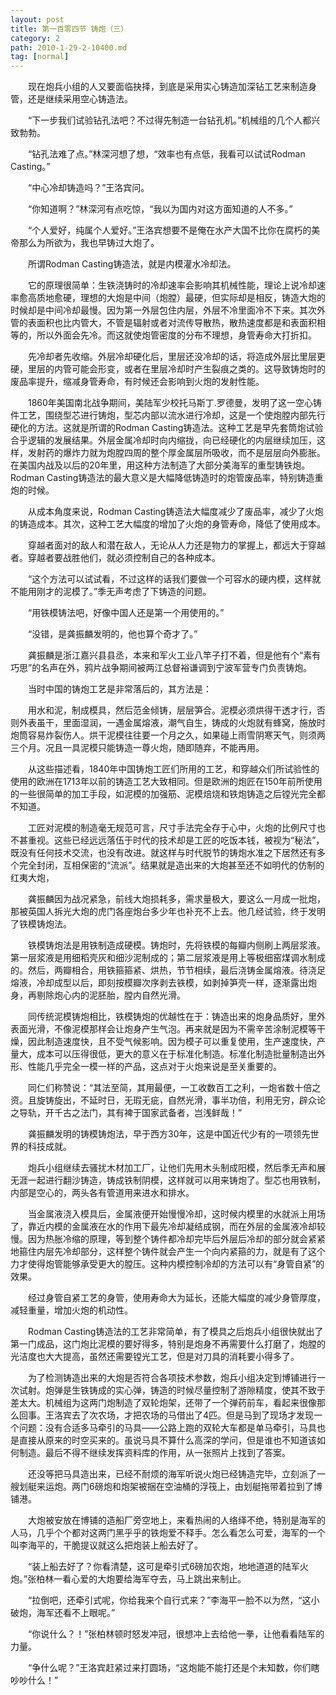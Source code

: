 ```yaml
---
layout: post
title: 第一百零四节 铸炮（三）
category: 2
path: 2010-1-29-2-10400.md
tag: [normal]
---
```


　　现在炮兵小组的人又要面临抉择，到底是采用实心铸造加深钻工艺来制造身管，还是继续采用空心铸造法。

　　“下一步我们试验钻孔法吧？不过得先制造一台钻孔机。”机械组的几个人都兴致勃勃。

　　“钻孔法难了点。”林深河想了想，“效率也有点低，我看可以试试Rodman Casting。”

　　“中心冷却铸造吗？”王洛宾问。

　　“你知道啊？”林深河有点吃惊，“我以为国内对这方面知道的人不多。”

　　“个人爱好，纯属个人爱好。”王洛宾想要不是俺在水产大国不比你在腐朽的美帝那么为所欲为，我也早铸过大炮了。

　　所谓Rodman Casting铸造法，就是内模灌水冷却法。

　　它的原理很简单：生铁浇铸时的冷却速率会影响其机械性能，理论上说冷却速率愈高质地愈硬，理想的大炮是中间（炮膛）最硬，但实际却是相反，铸造大炮的时候却是中间冷却最慢。因为第一外层包住内层，外层不冷里面冷不下来。其次外管的表面积也比内管大，不管是辐射或者对流传导散热，散热速度都是和表面积相等的，所以外面会先冷。而这就使炮管密度的分布不理想，身管寿命大打折扣。

　　先冷却者先收缩。外层冷却硬化后，里层还没冷却的话，将造成外层比里层更硬，里层的内管可能会形变，或者在里层冷却时产生裂痕之类的。这导致铸炮时的废品率提升，缩减身管寿命，有时候还会影响到火炮的发射性能。

　　1860年美国南北战争期间，美陆军少校托马斯丁.罗德曼，发明了这一空心铸件工艺，围绕型芯进行铸炮，型芯内部以流水进行冷却，这是一个使炮膛内部先行硬化的方法。这就是所谓的Rodman Casting铸造法。这种工艺是早先套筒炮试验合乎逻辑的发展结果。外层金属冷却时向内缩拢，向已经硬化的内层继续加压，这样，发射药的爆炸力就为炮膛四周的整个厚金属层所吸收，而不是层层向外膨胀。在美国内战及以后的20年里，用这种方法制造了大部分美海军的重型铸铁炮。Rodman Casting铸造法的最大意义是大幅降低铸造时的炮管废品率，特别铸造重炮的时候。

　　从成本角度来说，Rodman Casting铸造法大幅度减少了废品率，减少了火炮的铸造成本。其次，这种工艺大幅度的增加了火炮的身管寿命，降低了使用成本。

　　穿越者面对的敌人和潜在敌人，无论从人力还是物力的掌握上，都远大于穿越者。穿越者要战胜他们，就必须控制自己的各种成本。

　　“这个方法可以试试看，不过这样的话我们要做一个可容水的硬内模，这样就不能用刚才的泥模了。”季无声考虑了下铸造的问题。

　　“用铁模铸法吧，好像中国人还是第一个用使用的。”

　　“没错，是龚振麟发明的，他也算个奇才了。”

　　龚振麟是浙江嘉兴县县丞，本来和军火工业八竿子打不着，但是他有个“素有巧思”的名声在外，鸦片战争期间被两江总督裕谦调到宁波军营专门负责铸炮。

　　当时中国的铸炮工艺是非常落后的，其方法是：

　　用水和泥，制成模具，然后范金倾铸，层层笋合。泥模必须烘得干透才行，否则外表虽干，里面湿润，一遇金属熔液，潮气自生，铸成的火炮就有蜂窝，施放时炮筒容易炸裂伤人。烘干泥模往往要一个月之久，如果碰上雨雪阴寒天气，则须两三个月。况且一具泥模只能铸造一尊火炮，随即随弃，不能再用。

　　从这些描述看，1840年中国铸炮工匠们所用的工艺，和穿越众们所试验性的使用的欧洲在1713年以前的铸造工艺大致相同。但是欧洲的炮匠在150年前所使用的一些很简单的加工手段，如泥模的加强筋、泥模焙烧和铁炮铸造之后镗光完全都不知道。

　　工匠对泥模的制造毫无规范可言，尺寸手法完全存于心中，火炮的比例尺寸也不甚重视。这些已经远远落伍于时代的技术却是工匠的吃饭本钱，被视为“秘法”，既没有任何技术交流，也没有改进。就这样与时代脱节的铸炮水准之下居然还有多个完全封闭，互相保密的“流派”。结果就是造出来的大炮甚至还不如明代的仿制的红夷大炮，

　　龚振麟因为战况紧急，前线大炮损耗多，需求量极大，要这么一月成一批炮，那被英国人拆光大炮的虎门各座炮台多少年也补充不上去。他几经试验，终于发明了铁模铸炮法。

　　铁模铸炮法是用铁制造成硬模。铸炮时，先将铁模的每瓣内侧刷上两层浆液。第一层浆液是用细稻壳灰和细沙泥制成的；第二层浆液是用上等极细窑煤调水制成的。然后，两瓣相合，用铁箍箍紧、烘热，节节相续，最后浇铸金属熔液。待浇足熔液，冷却成型以后，即刻按模瓣次序剥去铁模，如剥掉笋壳一样，逐渐露出炮身，再剔除炮心内的泥胚胎，膛内自然光滑。

　　同传统泥模铸炮相比，铁模铸炮的优越性在于：铸造出来的炮身品质好，里外表面光滑，不像泥模那样会让炮身产生气泡。再来就是因为不需辛苦涂制泥模等干燥，因此制造速度快，且不受气候影响。因为模子可以重复使用，生产速度快，产量大，成本可以压得很低，更大的意义在于标准化制造。标准化制造批量制造出外形、性能几乎完全一模一样的产品，这点对于火炮来说是至关重要的。

　　同仁们称赞说：“其法至简，其用最便，一工收数百工之利，一炮省数十倍之资。且旋铸旋出，不延时日，无瑕无疵，自然光滑，事半功倍，利用无穷，辟众论之导轨，开千古之法门，其有裨于国家武备者，岂浅鲜哉！”

　　龚振麟发明的铸模铸炮法，早于西方30年，这是中国近代少有的一项领先世界的科技成就。

　　炮兵小组继续去骚扰木材加工厂，让他们先用木头制成阳模，然后季无声和展无涯一起进行翻沙铸造，铸成铁制阴模，这样就可以用来铸炮了。型芯也用铁制，内部是空心的，两头各有管道用来进水和排水。

　　当金属液浇入模具后，金属液便开始慢慢冷却，这时候内模里的水就派上用场了，靠近内模的金属液在水的作用下最先冷却凝结成钢，而在外层的金属液冷却较慢。因为热胀冷缩的原理，等到整个铸件都冷却完毕后外层后冷却的部分就会紧紧地箍住内层先冷却部分，这样整个铸件就会产生一个向内紧箍的力，就是有了这个力才使得炮管能够承受更大的膛压。这种内模控制冷却的方法可以有“身管自紧”的效果。

　　经过身管自紧工艺的身管，使用寿命大为延长，还能大幅度的减少身管厚度，减轻重量，增加火炮的机动性。

　　Rodman Casting铸造法的工艺非常简单，有了模具之后炮兵小组很快就出了第一门成品，这门炮比泥模的要好得多，特别是炮身不再需要什么打磨了，炮膛的光洁度也大大提高，虽然还需要镗光工艺，但是对刀具的消耗要小得多了。

　　为了检测铸造出来的大炮是否符合各项技术参数，炮兵小组决定到博铺进行一次试射。炮弹是生铁铸成的实心弹，铸造的时候尽量控制了游隙精度，使其不致于差太大。机械组为这两门炮制造了双轮炮架，还带了一个弹药前车，看起来很像那么回事。王洛宾去了次农场，才把农场的马借出了4匹。但是马到了现场才发现一个问题：没有合适多马牵引的马具——公路上跑的双轮大车都是单马牵引，马具也是直接从原来的时空买来的。虽说马具不算什么高深的学问，但是谁也不知道该如何制造。最后不得不继续发挥资料库的作用，从一张照片上找到了答案。

　　还没等把马具造出来，已经不耐烦的海军听说火炮已经铸造完毕，立刻派了一艘划艇来运炮。两门6磅炮和炮架被捆在空油桶的浮筏上，由划艇拖带着拉到了博铺港。

　　大炮被安放在博铺的造船厂旁空地上，来看热闹的人络绎不绝，特别是海军的人马，几乎个个都对这两门黑乎乎的铁炮爱不释手。怎么看怎么可爱，海军的一个叫李海平的，干脆提议就这么把炮装上船去好了。

　　“装上船去好了？你看清楚，这可是牵引式6磅加农炮，地地道道的陆军火炮。”张柏林一看心爱的大炮要给海军夺去，马上跳出来制止。

　　“拉倒吧，还牵引式呢，你给我来个自行式来？”李海平一脸不以为然，“这小破炮，海军还看不上眼呢。”

　　“你说什么？！”张柏林顿时怒发冲冠，很想冲上去给他一拳，让他看看陆军的力量。

　　“争什么呢？”王洛宾赶紧过来打圆场，“这炮能不能打还是个未知数，你们瞎吵吵什么！”
